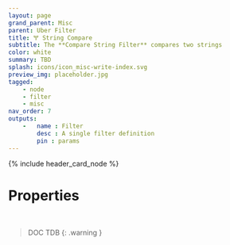 ```yaml
---
layout: page
grand_parent: Misc
parent: Uber Filter
title: 🝖 String Compare
subtitle: The **Compare String Filter** compares two strings
color: white
summary: TBD
splash: icons/icon_misc-write-index.svg
preview_img: placeholder.jpg
tagged: 
    - node
    - filter
    - misc
nav_order: 7
outputs:
    -   name : Filter
        desc : A single filter definition
        pin : params
---
```


{% include header_card_node %}

# Properties
<br>

> DOC TDB
{: .warning }